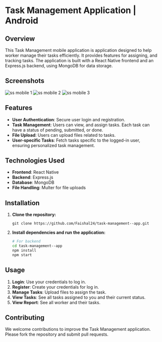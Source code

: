 # Task Management Application | Android

## Overview

This Task Management mobile application is application designed to help worker manage their tasks efficiently. It provides features for assigning, and tracking tasks. The application is built with a React Native frontend and an Express.js backend, using MongoDB for data storage.

## Screenshots
![ss mobile 1](https://github.com/Faishal24/task-management--app/assets/32897697/ab0fb2a0-4626-4614-bee3-9d9f0ece65f4)
![ss mobile 2](https://github.com/Faishal24/task-management--app/assets/32897697/61da4707-523c-4d19-9ff8-315a0e8ff83a)
![ss mobile 3](https://github.com/Faishal24/task-management--app/assets/32897697/78d3ee5d-4846-40d4-87b6-7042432c5468)



## Features

- **User Authentication**: Secure user login and registration.
- **Task Management**: Users can view, and assign tasks. Each task can have a status of pending, submitted, or done.
- **File Upload**: Users can upload files related to tasks.
- **User-specific Tasks**: Fetch tasks specific to the logged-in user, ensuring personalized task management.

## Technologies Used

- **Frontend**: React Native
- **Backend**: Express.js
- **Database**: MongoDB
- **File Handling**: Multer for file uploads

## Installation

1. **Clone the repository:**
    ```
    git clone https://github.com/Faishal24/task-management--app.git
    ```

2. **Install dependencies and run the application:**
    ```bash
    # For backend
    cd task-management--app
    npm install
    npm start
    ```

## Usage

1. **Login**: Use your credentials to log in.
2. **Register**: Create your credentials for log in.
3. **Manage Tasks**: Upload files to assign the task.
4. **View Tasks**: See all tasks assigned to you and their current status.
5. **View Report**: See all worker and their tasks.

## Contributing

We welcome contributions to improve the Task Management application. Please fork the repository and submit pull requests.

